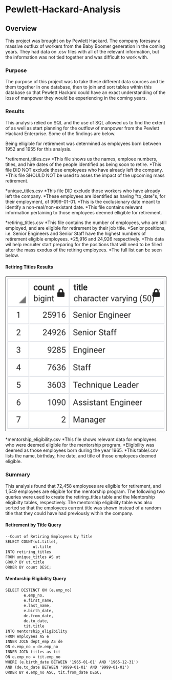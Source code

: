 # Pewlett-Hackard-Analysis
## Overview
  This project was brought on by Pewlett Hackard. The company foresaw a massive outflux of workers from the Baby Boomer generation in the coming years. They had data on .csv files with all of the relevant information, but the information was not tied together and was difficult to work with.
  
### Purpose
  The purpose of this project was to take these different data sources and tie them together in one database, then to join and sort tables within this database so that Pewlett Hackard could have an exact understanding of the loss of manpower they would be experiencing in the coming years.
  
### Results
  This analysis relied on SQL and the use of SQL allowed us to find the extent of as well as start planning for the outflow of manpower from the Pewlett Hackard Enterprise. Some of the findings are below.

  Being elligible for retirement was determined as employees born between 1952 and 1955 for this analysis.

*retirement_titles.csv
  *This file shows us the names, emploee numbers, titles, and hire dates of the people identified as being soon to retire.
  *This file DID NOT exclude those employees who have already left the company.
  *This file SHOULD NOT be used to asses the impact of the upcoming mass retirement.
  
*unique_titles.csv
  *This file DID exclude those workers who have already left the company.
  *These employees are identified as having "to_date"s, for their employment, of 9999-01-01.
    *This is the exclusionary date meant to identify a non-real/non-existant date.
  *This file contains relevant information pertaining to those employees deemed elligible for retirement.
  
*retiring_titles.csv
  *This file contains the number of employees, who are still employed, and are eligible for retirement by their job title.
  *Senior positions, i.e. Senior Engineers and Senior Staff have the highest numbers of retirement eligible employees.
    *25,916 and 24,926 respectively.
  *This data wil help recruiter start preparing for the positions that will need to be filled after the mass exodus of the retiring employees.
  *The full list can be seen below.
  
  #### Retiring Titles Results
  ![retiring_titles.csv](https://github.com/Beardlow/Pewlett-Hackard-Analysis/blob/main/retiring_titles.png)
  
*mentorship_eligibility.csv
  *This file shows relevant data for employees who were deemed eligible for the mentorship program.
  *Eligibility was deemed as those employees born during the year 1965.
  *This table/.csv lists the name, birthday, hire date, and title of those employees deemed eligible.
  
### Summary
  This analysis found that 72,458 employees are eligible for retirement, and 1,549 employees are eligible for the mentorship program. The following two queries were used to create the retiring_titles table and the Mentorship eligibilty tables, respectively. The mentorship eligibility table was also sorted so that the employees current title was shown instead of a random title that they could have had previously within the company.
  
#### Retirement by Title Query
```
--Count of Retiring Employees by Title
SELECT COUNT(ut.title),
			ut.title
INTO retiring_titles
FROM unique_titles AS ut
GROUP BY ut.title
ORDER BY count DESC;
```

#### Mentorship Eligibility Query
```
SELECT DISTINCT ON (e.emp_no)
		e.emp_no,
		e.first_name,
		e.last_name,
		e.birth_date,
		de.from_date,
		de.to_date,
		tit.title
INTO mentorship_eligibility
FROM employees AS e
INNER JOIN dept_emp AS de
ON e.emp_no = de.emp_no
INNER JOIN titles as tit
ON e.emp_no = tit.emp_no
WHERE (e.birth_date BETWEEN '1965-01-01' AND '1965-12-31')
AND (de.to_date BETWEEN '9999-01-01' AND '9999-01-01')
ORDER BY e.emp_no ASC, tit.from_date DESC;
```
